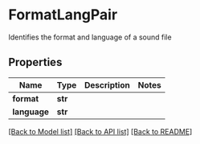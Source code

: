 # FormatLangPair

Identifies the format and language of a sound file
## Properties
Name | Type | Description | Notes
------------ | ------------- | ------------- | -------------
**format** | **str** |  | 
**language** | **str** |  | 

[[Back to Model list]](../README.md#documentation-for-models) [[Back to API list]](../README.md#documentation-for-api-endpoints) [[Back to README]](../README.md)


